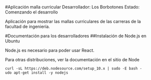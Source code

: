 #Aplicación malla curricular
Desarrollador: Los Borbotones
Estado: Comenzando el desarrollo

Aplicación para mostrar las mallas curriculares de las carreras de
la facultad de ingeniería.

#Documentación para los desarrolladores
##Instalación de Node.js en Ubuntu

Node.js es necesario para poder usar React.

Para otras distribuciones, ver la documentación en el sitio de Node 

```
curl -sL https://deb.nodesource.com/setup_10.x | sudo -E bash -
udo apt-get install -y nodejs

```
